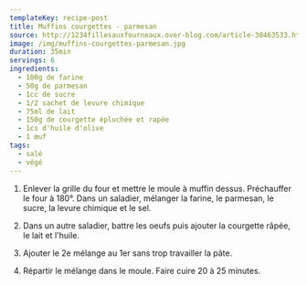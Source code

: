 ```yaml
---
templateKey: recipe-post
title: Muffins courgettes - parmesan
source: http://1234fillesauxfourneaux.over-blog.com/article-30463533.html
image: /img/muffins-courgettes-parmesan.jpg
duration: 35min
servings: 6
ingredients:
  - 100g de farine
  - 50g de parmesan
  - 1cc de sucre
  - 1/2 sachet de levure chimique
  - 75ml de lait
  - 150g de courgette épluchée et rapée
  - 1cs d'huile d'olive
  - 1 œuf
tags:
  - salé
  - végé
---
```

1. Enlever la grille du four et mettre le moule à muffin dessus. Préchauffer le four à 180°. Dans un saladier, mélanger la farine, le parmesan, le sucre, la levure chimique et le sel.

2. Dans un autre saladier, battre les oeufs puis ajouter la courgette râpée, le lait et l'huile.

3. Ajouter le 2e mélange au 1er sans trop travailler la pâte.

4. Répartir le mélange dans le moule. Faire cuire 20 à 25 minutes.
